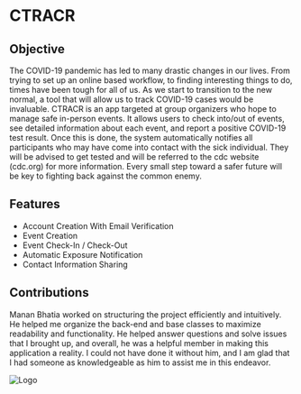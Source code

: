 # CTRACR

## Objective

The COVID-19 pandemic has led to many drastic changes in our lives. From trying to set up an online based workflow, to finding interesting things to do, times have been tough for all of us. As we start to transition to the new normal, a tool that will allow us to track COVID-19 cases would be invaluable. CTRACR is an app targeted at group organizers who hope to manage safe in-person events. It allows users to check into/out of events, see detailed information about each event, and report a positive COVID-19 test result. Once this is done, the system automatically notifies all participants who may have come into contact with the sick individual. They will be advised to get tested and will be referred to the cdc website (cdc.org) for more information. Every small step toward a safer future will be key to fighting back against the common enemy.

## Features

* Account Creation With Email Verification
* Event Creation
* Event Check-In / Check-Out
* Automatic Exposure Notification
* Contact Information Sharing

## Contributions

Manan Bhatia worked on structuring the project efficiently and intuitively. He helped me organize the back-end and base classes to maximize readability and functionality. He helped answer questions and solve issues that I brought up, and overall, he was a helpful member in making this application a reality. I could not have done it without him, and I am glad that I had someone as knowledgeable as him to assist me in this endeavor.

![Logo](https://github.com/sferia003/ctracr/blob/master/assets/images/small_logo.png?raw=true)
